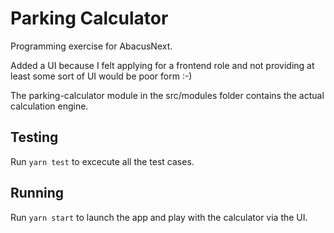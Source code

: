 # Parking Calculator

Programming exercise for AbacusNext.

Added a UI because I felt applying for a frontend role and not providing at least some sort of UI would be poor form :-)

The parking-calculator module in the src/modules folder contains the actual calculation engine.

## Testing

Run `yarn test` to excecute all the test cases.

## Running

Run `yarn start` to launch the app and play with the calculator via the UI.